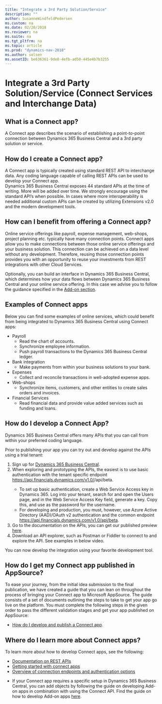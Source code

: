 ```yaml
---
title: "Integrate a 3rd Party Solution/Service"
description: ""
author: SusanneWindfeldPedersen
ms.custom: na
ms.date: 02/20/2018
ms.reviewer: na
ms.suite: na
ms.tgt_pltfrm: na
ms.topic: article
ms.prod: "dynamics-nav-2018"
ms.author: solsen
ms.assetID: be636361-9de8-4efb-ad50-445e4b7b3255
---
```


# Integrate a 3rd Party Solution/Service (Connect Services and Interchange Data)

## What is a Connect app? 
A Connect app describes the scenario of establishing a point-to-point connection between Dynamics 365 Business Central and a 3rd party solution or service.   

## How do I create a Connect app?
A Connect app is typically created using standard REST API to interchange data. Any coding language capable of calling REST APIs can be used to develop your Connect app.  
Dynamics 365 Business Central exposes 44 standard APIs at the time of writing. More will be added over time. We strongly encourage using the standard API’s when possible. In cases where more interoperability is needed additional custom APIs can be created by utilizing Extensions v2.0 and the modern development tools.  

<!-- INSERT VIDEO:  
Objective: Introucing Connect Apps + Business value 
New video that needs to be created -->

## How can I benefit from offering a Connect app? 
Online service offerings like payroll, expense management, web-shops, project planning etc. typically have many connection points. Connect apps allow you to make connections between those online service offerings and your business solution. This connection can be achieved on a data level without any development. Therefore, reusing those connection points provides you with an opportunity to reuse your investments from REST integrations with other Cloud Services. 

Optionally, you can build an interface in Dynamics 365 Business Central, which determines how your data flows between Dynamics 365 Business Central and your online service offering. In this case we advise you to follow the guidance specified in the [Add-on section]().

## Examples of Connect apps 
Below you can find some examples of online services, which could benefit from being integrated to Dynamics 365 Business Central using Connect apps: 

- Payroll
    - Read the chart of accounts.
    - Synchronize employee information.
    - Push payroll transactions to the Dynamics 365 Business Central ledger.
- Bank integration
    - Make payments from within your business solutions to your bank. 
- Expenses
    - Collect and reconcile transactions in well-adopted expense apps. 
- Web-shops
    - Synchronize items, customers, and other entities to create sales orders and invoices. 
- Financial Services
    - Read financial data and provide value added services such as funding and loans. 

## How do I develop a Connect App?
Dynamics 365 Business Central offers many APIs that you can call from within your preferred coding language. 

Prior to publishing your app you can try out and develop against the APIs using a trial tenant: 

1. Sign up for [Dynamics 365 Business Central](). 
2. When exploring and prototyping the APIs, the easiest is to use basic authentication with the tenant specific endpoint https://api.financials.dynamics.com/v1.0/<tenant user domain url>/api/beta. 
    - To set up basic authentication, create a Web Service Access key in Dynamics 365. Log into your tenant, search for and open the Users page, and in the Web Service Access Key field, generate a key. Copy this, and use as the password for the username. 
    - For developing and production, you must, however, use Azure Active Directory (AAD)/OAuth v2 authentication and the common endpoint https://api.financials.dynamics.com/v1.0/api/beta. 
3. Go to the documentation on the APIs, you can get our published preview [here](). 
4. Download an API explorer, such as Postman or Fiddler to connect to and explore the API. See examples in below video. 
 
<!-- INSERT VIDEO: 
HDI – V6 – Use APIs from a Connect App -->
 
You can now develop the integration using your favorite development tool. 

## How do I get my Connect app published in AppSource?  
To ease your journey, from the initial idea submission to the final publication, we have created a guide that you can lean on throughout the process of bringing your Connect app to Microsoft AppSource. The guide consists of a set of documents outlining the steps to take to get your app go live on the platform. You must complete the following steps in the given order to pass the different validation stages and get your app published on AppSource: 

- [How do I develop and publish a Connect app]().
 
## Where do I learn more about Connect apps? 
To learn more about how to develop Connect apps, see the following:  
- [Documentation on REST APIs]() 
- [Getting started with connect apps]()  
- [Overview of connection endpoints and authentication options]() 
<!-- - Link to blogpost – haven’t been created yet  [Symbol] NOTE: waiting on input from Peter  -->
- If your Connect app requires a specific setup in Dynamics 365 Business Central, you can add objects by following the guide on developing Add-on apps in combination with using the Connect API. Find the guide on how to develop Add-on apps [here]().  


